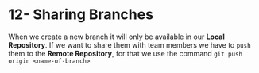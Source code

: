 # 12- Sharing Branches

When we create a new branch it will only be available in our **Local Repository**. If we want to share them with team members we have to `push` them to the **Remote Repository**, for that we use the command `git push origin <name-of-branch>`